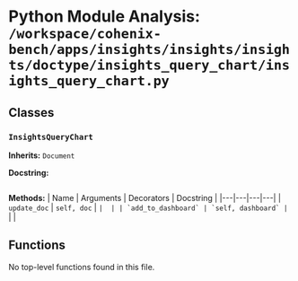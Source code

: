 # Python Module Analysis: `/workspace/cohenix-bench/apps/insights/insights/insights/doctype/insights_query_chart/insights_query_chart.py`

## Classes

### `InsightsQueryChart`
**Inherits:** `Document`


**Docstring:**
```

```

**Methods:**
| Name | Arguments | Decorators | Docstring |
|---|---|---|---|
| `update_doc` | `self, doc` | `` |  |
| `add_to_dashboard` | `self, dashboard` | `` |  |





## Functions

No top-level functions found in this file.
